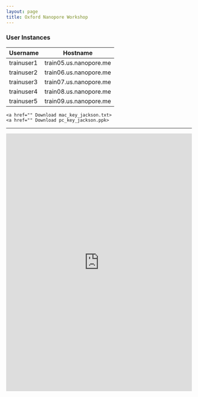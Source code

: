 ```yaml
---
layout: page
title: Oxford Nanopore Workshop
---
```


### User Instances

Username    |  Hostname
------------|------------------------
trainuser1  |  train05.us.nanopore.me
trainuser2  |  train06.us.nanopore.me
trainuser3  |  train07.us.nanopore.me
trainuser4  |  train08.us.nanopore.me
trainuser5  |  train09.us.nanopore.me

```
<a href="" Download mac_key_jackson.txt>
<a href="" Download pc_key_jackson.ppk>
```

****

<iframe src="https://view.officeapps.live.com/op/embed.aspx?src=https://github.com/TheJacksonLaboratory/long-read-workshop/blob/gh-pages/users/oxford/oxford-workshop.docx?raw=true&embedded=true" width='100%' height='700px' frameborder='0'></iframe>

